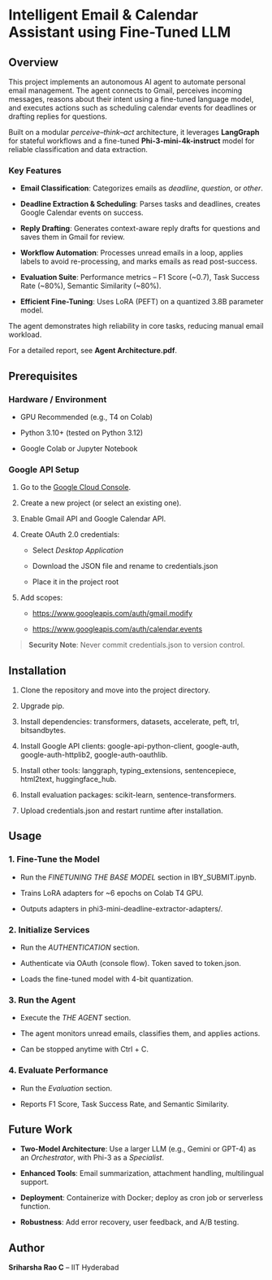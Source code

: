 Intelligent Email & Calendar Assistant using Fine-Tuned LLM
===========================================================

Overview
--------

This project implements an autonomous AI agent to automate personal email management. The agent connects to Gmail, perceives incoming messages, reasons about their intent using a fine-tuned language model, and executes actions such as scheduling calendar events for deadlines or drafting replies for questions.

Built on a modular _perceive–think–act_ architecture, it leverages **LangGraph** for stateful workflows and a fine-tuned **Phi-3-mini-4k-instruct** model for reliable classification and data extraction.

### Key Features

*   **Email Classification**: Categorizes emails as _deadline_, _question_, or _other_.
    
*   **Deadline Extraction & Scheduling**: Parses tasks and deadlines, creates Google Calendar events on success.
    
*   **Reply Drafting**: Generates context-aware reply drafts for questions and saves them in Gmail for review.
    
*   **Workflow Automation**: Processes unread emails in a loop, applies labels to avoid re-processing, and marks emails as read post-success.
    
*   **Evaluation Suite**: Performance metrics – F1 Score (~0.7), Task Success Rate (~80%), Semantic Similarity (~80%).
    
*   **Efficient Fine-Tuning**: Uses LoRA (PEFT) on a quantized 3.8B parameter model.
    

The agent demonstrates high reliability in core tasks, reducing manual email workload.

For a detailed report, see **Agent Architecture.pdf**.

Prerequisites
-------------

### Hardware / Environment

*   GPU Recommended (e.g., T4 on Colab)
    
*   Python 3.10+ (tested on Python 3.12)
    
*   Google Colab or Jupyter Notebook
    

### Google API Setup

1.  Go to the [Google Cloud Console](https://console.cloud.google.com/).
    
2.  Create a new project (or select an existing one).
    
3.  Enable Gmail API and Google Calendar API.
    
4.  Create OAuth 2.0 credentials:
    
    *   Select _Desktop Application_
        
    *   Download the JSON file and rename to credentials.json
        
    *   Place it in the project root
        
5.  Add scopes:
    
    *   https://www.googleapis.com/auth/gmail.modify
        
    *   https://www.googleapis.com/auth/calendar.events
        

> **Security Note**: Never commit credentials.json to version control.

Installation
------------

1.  Clone the repository and move into the project directory.
    
2.  Upgrade pip.
    
3.  Install dependencies: transformers, datasets, accelerate, peft, trl, bitsandbytes.
    
4.  Install Google API clients: google-api-python-client, google-auth, google-auth-httplib2, google-auth-oauthlib.
    
5.  Install other tools: langgraph, typing\_extensions, sentencepiece, html2text, huggingface\_hub.
    
6.  Install evaluation packages: scikit-learn, sentence-transformers.
    
7.  Upload credentials.json and restart runtime after installation.
    

Usage
-----

### 1\. Fine-Tune the Model

*   Run the _FINETUNING THE BASE MODEL_ section in IBY\_SUBMIT.ipynb.
    
*   Trains LoRA adapters for ~6 epochs on Colab T4 GPU.
    
*   Outputs adapters in phi3-mini-deadline-extractor-adapters/.
    

### 2\. Initialize Services

*   Run the _AUTHENTICATION_ section.
    
*   Authenticate via OAuth (console flow). Token saved to token.json.
    
*   Loads the fine-tuned model with 4-bit quantization.
    

### 3\. Run the Agent

*   Execute the _THE AGENT_ section.
    
*   The agent monitors unread emails, classifies them, and applies actions.
    
*   Can be stopped anytime with Ctrl + C.
    

### 4\. Evaluate Performance

*   Run the _Evaluation_ section.
    
*   Reports F1 Score, Task Success Rate, and Semantic Similarity.
    

Future Work
-----------

*   **Two-Model Architecture**: Use a larger LLM (e.g., Gemini or GPT-4) as an _Orchestrator_, with Phi-3 as a _Specialist_.
    
*   **Enhanced Tools**: Email summarization, attachment handling, multilingual support.
    
*   **Deployment**: Containerize with Docker; deploy as cron job or serverless function.
    
*   **Robustness**: Add error recovery, user feedback, and A/B testing.
        


Author
------

**Sriharsha Rao C** – IIT Hyderabad
